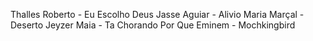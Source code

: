Thalles Roberto - Eu Escolho Deus 
Jasse Aguiar - Alivio
Maria Marçal - Deserto 
Jeyzer Maia - Ta Chorando Por Que 
Eminem - Mochkingbird 